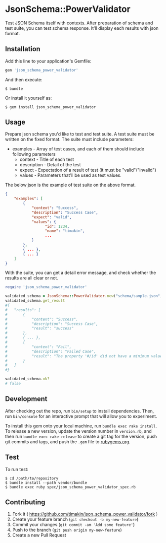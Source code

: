 # JsonSchema::PowerValidator

Test JSON Schema itself with contexts.
After preparation of schema and test suite, you can test schema response.
It'll display each results with json format.

## Installation

Add this line to your application's Gemfile:

```ruby
gem 'json_schema_power_validator'
```

And then execute:

    $ bundle

Or install it yourself as:

    $ gem install json_schema_power_validator

## Usage

Prepare json schema you'd like to test and test suite.
A test suite must be written on the fixed format.
The suite must include parameters:

- examples 			- Array of test cases, and each of them should include following parameters
	- context 		- Title of each test
	- description - Detail of the test
	- expect			- Expectation of a result of test (it must be "valid"/"invalid")
	- values 			- Parameters that'll be used as test values.

The below json is the example of test suite on the above format.

```json
{
	"examples": [
		{
			"context": "Success",
			"description": "Success Case",
			"expect": "valid",
			"values": {
				  "id": 1234,
				  "name": "timakin",
				  ...
			}
		},
		{ ... },
		{ ... }
	]
}
```

With the suite, you can get a detail error message, and check whether the results are all clear or not.

```ruby
require 'json_schema_power_validator'

validated_schema = JsonSchema::PowerValidator.new("schema/sample.json", "schema/suite/sample.json")
validated_schema.get_result
#{
#	"results": [
#		{
#			"context": "Success",
#			"description": "Success Case",
#			"result": "success"
#		},
#		{ ... },
#		{
#			"context": "Fail",
#			"description": "Failed Case",
#			"result": "The property '#/id' did not have a minimum value of 0, inclusively"
#		}
#	]
#}

validated_schema.ok?
# false
```

## Development

After checking out the repo, run `bin/setup` to install dependencies. Then, run `bin/console` for an interactive prompt that will allow you to experiment.

To install this gem onto your local machine, run `bundle exec rake install`. To release a new version, update the version number in `version.rb`, and then run `bundle exec rake release` to create a git tag for the version, push git commits and tags, and push the `.gem` file to [rubygems.org](https://rubygems.org).

## Test

To run test:

```
$ cd /path/to/repository
$ bundle install --path vendor/bundle
$ bundle exec ruby spec/json_schema_power_validator_spec.rb
```

## Contributing

1. Fork it ( https://github.com/timakin/json_schema_power_validator/fork )
2. Create your feature branch (`git checkout -b my-new-feature`)
3. Commit your changes (`git commit -am 'Add some feature'`)
4. Push to the branch (`git push origin my-new-feature`)
5. Create a new Pull Request
